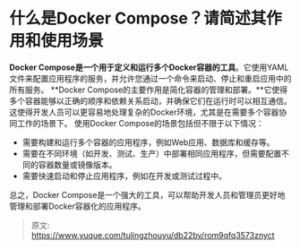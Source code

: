 # 什么是Docker Compose？请简述其作用和使用场景

**Docker Compose是一个用于定义和运行多个Docker容器的工具**。它使用YAML文件来配置应用程序的服务，并允许您通过一个命令来启动、停止和重启应用中的所有服务。
**Docker Compose的主要作用是简化容器的管理和部署。**它使得多个容器能够以正确的顺序和依赖关系启动，并确保它们在运行时可以相互通信。这使得开发人员可以更容易地处理复杂的Docker环境，尤其是在需要多个容器协同工作的场景下。
使用Docker Compose的场景包括但不限于以下情况：

- 需要构建和运行多个容器的应用程序，例如Web应用、数据库和缓存等。
- 需要在不同环境（如开发、测试、生产）中部署相同应用程序，但需要配置不同的容器数量或镜像版本。
- 需要快速启动和停止应用程序，例如在开发或测试过程中。

总之，Docker Compose是一个强大的工具，可以帮助开发人员和管理员更好地管理和部署Docker容器化的应用程序。


> 原文: <https://www.yuque.com/tulingzhouyu/db22bv/rom9qfq3573znyct>